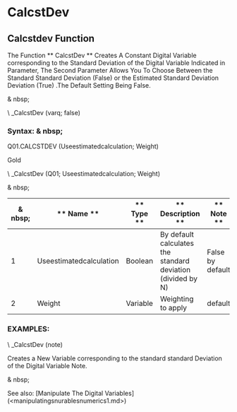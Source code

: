# CalcstDev

## Calcstdev Function

The Function ** CalcstDev ** Creates A Constant Digital Variable corresponding to the Standard Deviation of the Digital Variable Indicated in Parameter, The Second Parameter Allows You To Choose Between the Standard Standard Deviation (False) or the Estimated Standard Deviation Deviation (True) .The Default Setting Being False.

& nbsp;

\ _CalcstDev (varq; false)

### Syntax: & nbsp;

Q01.CALCSTDEV (Useestimatedcalculation; Weight)

Gold

\ _CalcstDev (Q01; Useestimatedcalculation; Weight)

& nbsp;

|& nbsp;|** Name ** |** Type ** |** Description ** |** Note ** |
|--- |--- |--- |--- |--- |
|&#49;|Useestimatedcalculation |Boolean |By default calculates the standard deviation (divided by N) |False by default |
|&#50;|Weight |Variable |Weighting to apply |default |

### EXAMPLES:

\ _CalcstDev (note)

Creates a New Variable corresponding to the standard standard Deviation of the Digital Variable Note.

& nbsp;

See also: [Manipulate The Digital Variables] (<manipulatingsnurablesnumerics1.md>)